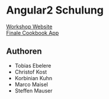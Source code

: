 # Angular2 Schulung

[Workshop Website](http://workshop.id33nfabrik.de/ "Workshop Website") <br />
[Finale Cookbook App](http://cookbook.id33nfabrik.de/ "Finale Cookbook App")

## Authoren
- Tobias Ebelere
- Christof Kost
- Korbinian Kuhn
- Marco Maisel
- Steffen Mauser